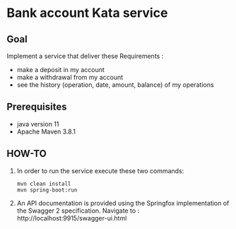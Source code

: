 # Bank account Kata service

## Goal
 
 Implement a service that deliver these Requirements :
* make a deposit in my account
* make a withdrawal from my account
* see the history (operation, date, amount, balance) of my operations

 
## Prerequisites

* java version 11 
* Apache Maven 3.8.1


## HOW-TO

1. In order to run the service execute these two commands:
    ```
    mvn clean install
    mvn spring-boot:run
    ```
2. An API documentation is provided using the Springfox implementation
of the Swagger 2 specification. 
   Navigate to : http://localhost:9915/swagger-ui.html
